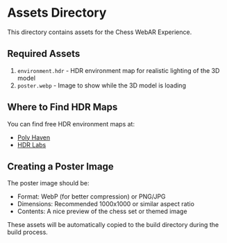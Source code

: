 # Assets Directory

This directory contains assets for the Chess WebAR Experience.

## Required Assets

1. `environment.hdr` - HDR environment map for realistic lighting of the 3D model
2. `poster.webp` - Image to show while the 3D model is loading

## Where to Find HDR Maps

You can find free HDR environment maps at:
- [Poly Haven](https://polyhaven.com/hdris)
- [HDR Labs](http://www.hdrlabs.com/sibl/archive.html)

## Creating a Poster Image

The poster image should be:
- Format: WebP (for better compression) or PNG/JPG
- Dimensions: Recommended 1000x1000 or similar aspect ratio
- Contents: A nice preview of the chess set or themed image

These assets will be automatically copied to the build directory during the build process. 